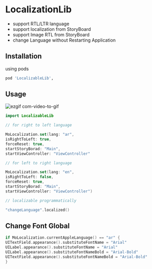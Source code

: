# LocalizationLib

- support RTL/LTR language
- support localization from StoryBoard
- support Image RTL from StoryBoard
- change Language without Restarting Application

## Installation

using pods

```bash
pod 'LocalizableLib', 
```

## Usage

![ezgif com-video-to-gif](https://user-images.githubusercontent.com/11280137/50799717-e167d580-12e5-11e9-9770-c04e7f28be4a.gif)

```swift
import LocalizableLib

// for right to left language

MoLocalization.set(lang: "ar",
isRightToLeft: true,
forceReset: true,
startStoryBorad: "Main",
startViewController: "ViewController"

// for left to right language

MoLocalization.set(lang: "en",
isRightToLeft: false,
forceReset: true,
startStoryBorad: "Main",
startViewController: "ViewController")

// localizable programmatically

"changeLanguage".localized()
```
## Change Font Global 

```swift
if MoLocalization.currentAppleLanguage() == "ar" {
UITextField.appearance().substituteFontName = "Arial"
UILabel.appearance().substituteFontName = "Arial"
UILabel.appearance().substituteFontNameBold = "Arial-Bold"
UITextField.appearance().substituteFontNameBold = "Arial-Bold"
}
```
